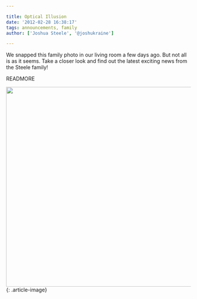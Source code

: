```yaml
---

title: Optical Illusion
date: '2012-02-28 16:38:17'
tags: announcements, family
author: ['Joshua Steele', '@joshukraine']

---
```


We snapped this family photo in our living room a few days ago. But not all is as it seems. Take a closer look and find out the latest exciting news from the Steele family!

READMORE

<img class="aligncenter size-full wp-image-1433" title="optical-illusion" src="https://s3.amazonaws.com/content.ofreport.com/2012/02/optical-illusion.png" alt="" width="600" height="544" />
{: .article-image}
